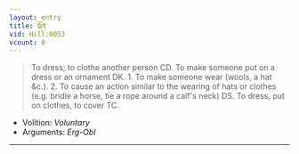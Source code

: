 ```yaml
---
layout: entry
title: སྐོན་
vid: Hill:0053
vcount: 0
---
```

> To dress; to clothe another person CD\. To make someone put on a dress or an ornament DK\. 1\. To make someone wear (wools, a hat &c\.)\. 2\. To cause an action similar to the wearing of hats or clothes (e\.g\. bridle a horse, tie a rope around a calf's neck) DS\. To dress, put on clothes, to cover TC\.

* Volition: _Voluntary_
* Arguments: _Erg-Obl_

---


